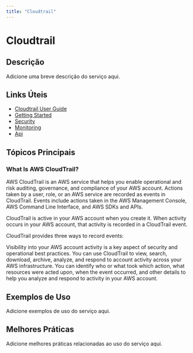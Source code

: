 ```yaml
---
title: "Cloudtrail"
---
```


# Cloudtrail

## Descrição

Adicione uma breve descrição do serviço aqui.

## Links Úteis

- [Cloudtrail User Guide](https://docs.aws.amazon.com/awscloudtrail/latest/userguide/cloudtrail-user-guide.html)
- [Getting Started](https://docs.aws.amazon.com/awscloudtrail/latest/userguide/getting-started.html)
- [Security](https://docs.aws.amazon.com/awscloudtrail/latest/userguide/security.html)
- [Monitoring](https://docs.aws.amazon.com/awscloudtrail/latest/userguide/monitoring.html)
- [Api](https://docs.aws.amazon.com/awscloudtrail/latest/userguide/api.html)

## Tópicos Principais

### What Is AWS CloudTrail?

AWS CloudTrail is an AWS service that helps you enable operational and risk auditing,
        governance, and compliance of your AWS account. Actions taken by a user, role, or an AWS
        service are recorded as events in CloudTrail. Events include actions taken in the AWS Management Console,
        AWS Command Line Interface, and AWS SDKs and APIs.

CloudTrail is active in your AWS account when you create it. When activity occurs in your
        AWS account, that activity is recorded in a CloudTrail event.

CloudTrail provides three ways to record events:

Visibility into your AWS account activity is a key aspect of security and operational
        best practices. You can use CloudTrail to view, search, download, archive, analyze, and respond to
        account activity across your AWS infrastructure. You can identify who or what took which
        action, what resources were acted upon, when the event occurred, and other details to help
        you analyze and respond to activity in your AWS account. 

## Exemplos de Uso

Adicione exemplos de uso do serviço aqui.

## Melhores Práticas

Adicione melhores práticas relacionadas ao uso do serviço aqui.
